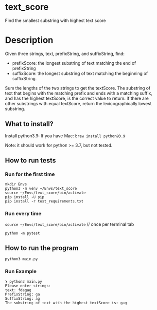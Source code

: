 # text_score
Find the smallest substring with highest text score

# Description
Given three strings, text, prefixString, and suffixString, find:

* prefixScore: the longest substring of text matching the end of prefixString
* suffixScore: the longest substring of text matching the beginning of suffixString.

Sum the lengths of the two strings to get the textScore. The substring of text that begins with
the matching prefix and ends with a matching suffix, and has the highest textScore, is the
correct value to return. If there are other substrings with equal textScore, return the
lexicographically lowest substring.

## What to install?
Install python3.9:
If you have Mac: `brew install python@3.9`

Note: it should work for python >= 3.7, but not tested.

## How to run tests
### Run for the first time
```
mkdir Envs
python3 -m venv ~/Envs/text_score
source ~/Envs/text_score/bin/activate
pip install -U pip
pip install -r test_requirements.txt
```

### Run every time
`source ~/Envs/text_score/bin/activate`  // once per terminal tab

`python -m pytest`

## How to run the program
`python3 main.py`


### Run Example
```
❯ python3 main.py
Please enter strings:
text: fdagag
PrefixString: ga
SuffixString: ag
The substring of text with the highest textScore is: gag
```
